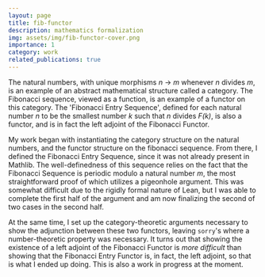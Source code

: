 ```yaml
---
layout: page
title: fib-functor
description: mathematics formalization
img: assets/img/fib-functor-cover.png
importance: 1
category: work
related_publications: true
---
```


The natural numbers, with unique morphisms *n* -> *m* whenever *n* divides *m*, is an example of an abstract mathematical structure called a category. The Fibonacci sequence, viewed as a function, is an example of a functor on this category. The 'Fibonacci Entry Sequence', defined for each natural number *n* to be the smallest number *k* such that *n* divides *F(k)*, is also a functor, and is in fact the left adjoint of the Fibonacci Functor. 

My work began with instantiating the category structure on the natural numbers, and the functor structure on the fibonacci sequence. From there, I defined the Fibonacci Entry Sequence, since it was not already present in Mathlib. The well-definedness of this sequence relies on the fact that the Fibonacci Sequence is periodic modulo a natural number *m*, the most straightforward proof of which utilizes a pigeonhole argument. This was somewhat difficult due to the rigidly formal nature of Lean, but I was able to complete the first half of the argument and am now finalizing the second of two cases in the second half.

At the same time, I set up the category-theoretic arguments necessary to show the adjunction between these two functors, leaving `sorry`'s where a number-theoretic property was necessary. It turns out that showing the existence of a left adjoint of the Fibonacci Functor is *more difficult* than showing that the Fibonacci Entry Functor is, in fact, the left adjoint, so that is what I ended up doing. This is also a work in progress at the moment.
